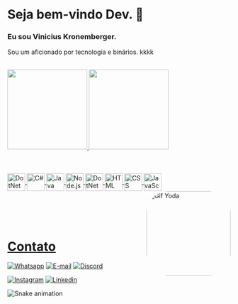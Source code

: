 # Seja bem-vindo Dev. 🖖
### Eu sou Vinicius Kronemberger.
<p> Sou um aficionado por tecnologia e binários. kkkk</p>
<br>

<div>
    <a href= "https://github.com/CasttCK">
    <img height= "180em" src= "https://github-readme-stats.vercel.app/api?username=casttck&show_icons=true&theme=dracula">
    <img height= "180em" src= "https://github-readme-stats.vercel.app/api/top-langs/?username=casttck&layout=compact&theme=dracula">
</div>
<br>
<br>
    
<div><br>
  <img align="center" alt="DotNet" height="40" width="40" src="https://cdn.jsdelivr.net/gh/devicons/devicon/icons/dot-net/dot-net-original.svg" />        
  <img align="center" alt="C#" height="40" width="40" src="https://cdn.jsdelivr.net/gh/devicons/devicon/icons/csharp/csharp-original.svg" />
  <img align="center" alt="Java" height="40" width="40" src="https://cdn.jsdelivr.net/gh/devicons/devicon/icons/java/java-original.svg">
  <img align="center" alt="Node.js" height="40" width="40" src="https://cdn.jsdelivr.net/gh/devicons/devicon/icons/nodejs/nodejs-original.svg">
  <img align="center" alt="DotNet" height="40" width="40" src="https://cdn.jsdelivr.net/gh/devicons/devicon/icons/postgresql/postgresql-original.svg" />
  <img align="center" alt="HTML" height="40" width="40" src="https://cdn.jsdelivr.net/gh/devicons/devicon/icons/html5/html5-original.svg">
  <img align="center" alt="CSS" height="40" width="40" src="https://cdn.jsdelivr.net/gh/devicons/devicon/icons/css3/css3-original.svg">
  <img align="center" alt="JavaScript" height="40" width="40" src="https://cdn.jsdelivr.net/gh/devicons/devicon/icons/javascript/javascript-original.svg">
  <img align="right" alt="Gif Yoda" height="190" style="border-radius:50px;" src="https://c.tenor.com/W32JBtWNIiUAAAAd/baby-yoda-drink.gif">
</div>
<br>
<br>
<br>
<br>
 
<div>
<h1>Contato</h1>

[![Whatsapp](https://img.shields.io/badge/WhatsApp-25D366?style=for-the-badge&logo=whatsapp&logoColor=white)](https://files.fm/thumb_show.php?i=4eyqxskcu)
[![E-mail](https://img.shields.io/badge/Gmail-D14836?style=for-the-badge&logo=gmail&logoColor=white)](https://files.fm/f/qy3f2maum)
[![Discord](https://img.shields.io/badge/Discord-7289DA?style=for-the-badge&logo=discord&logoColor=white)](https://files.fm/f/2judrjwnt)
<br>
    
[![Instagram](https://img.shields.io/badge/Instagram-E4405F?style=for-the-badge&logo=instagram&logoColor=white)](https://www.instagram.com/vinikronemberger/)
[![Linkedin](https://img.shields.io/badge/LinkedIn-0077B5?style=for-the-badge&logo=linkedin&logoColor=white)](https://www.linkedin.com/in/vinícius-c-kronemberger-335170209/)

 ![Snake animation](https://github.com/casttck/casttck/blob/output/github-contribution-grid-snake.svg)    
    
</div
